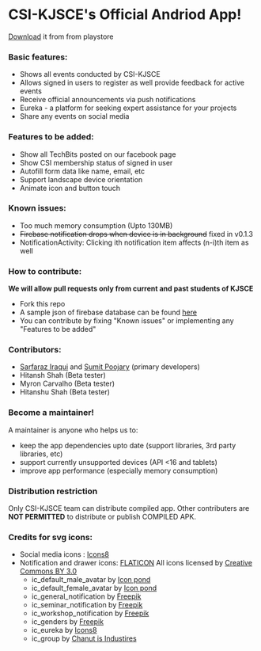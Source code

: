 # CSI-KJSCE's Official Andriod App!
[Download](https://play.google.com/store/apps/details?id=org.csikjsce.csi_kjsceofficial) it from from playstore
### Basic features:
 - Shows all events conducted by CSI-KJSCE
 - Allows signed in users to register as well provide feedback for active events
 - Receive official announcements via push notifications
 - Eureka - a platform for seeking expert assistance for your projects
 - Share any events on social media

### Features to be added:
- Show all TechBits posted on our facebook page
- Show CSI membership status of signed in user
- Autofill form data like name, email, etc
- Support landscape device orientation
- Animate icon and button touch

### Known issues:
- Too much memory consumption (Upto 130MB)
- ~~Firebase notification drops when device is in background~~ fixed in v0.1.3
- NotificationActivity: Clicking ith notification item affects (n-i)th item as well

### How to contribute:

**We will allow pull requests only from current and past students of KJSCE**

- Fork this repo
- A sample json of firebase database can be found [here](https://drive.google.com/open?id=1SbVfv8MY51kGb4OJt1k8G5jGHlFJjf24)
- You can contribute by fixing "Known issues" or implementing any "Features to be added"

### Contributors:
- [Sarfaraz Iraqui](https://github.com/sziraqui) and [Sumit Poojary](https://github.com/Sumit1797) (primary developers)
- Hitansh Shah (Beta tester)
- Myron Carvalho (Beta tester)
- Hitanshu Shah (Beta tester)

### Become a maintainer!

A maintainer is anyone who helps us to:
- keep the app dependencies upto date (support libraries, 3rd party libraries, etc)
- support currently unsupported devices (API <16 and  tablets)
- improve app performance (especially memory consumption)

### Distribution restriction

Only CSI-KJSCE team can distribute compiled app. 
Other contributers are **NOT PERMITTED** to distribute or publish COMPILED APK.

### Credits for svg icons:
- Social media icons : [Icons8](https://icons8.com/)
- Notification and drawer icons: [FLATICON](https://www.flaticon.com/)
All icons licensed by [Creative Commons BY 3.0](http://creativecommons.org/licenses/by/3.0/)
	- ic_default_male_avatar by [Icon pond](https://www.flaticon.com/authors/popcorns-arts)
	- ic_default_female_avatar by [Icon pond](https://www.flaticon.com/authors/popcorns-arts)
	- ic_general_notification by [Freepik](http://www.freepik.com)
	- ic_seminar_notification by [Freepik](http://www.freepik.com)
	- ic_workshop_notification by [Freepik](http://www.freepik.com)
	- ic_genders by [Freepik](http://www.freepik.com)
	- ic_eureka by [Icons8]("https://icons8.com/")
	- ic_group by [Chanut is Industires](https://www.flaticon.com/authors/chanut-is-industries")

